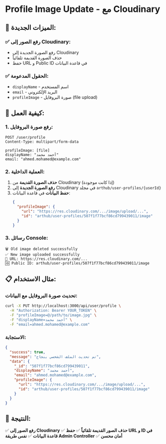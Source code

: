 # Profile Image Update - مع Cloudinary

## 🎯 **الميزات الجديدة:**

### ✅ **رفع الصور إلى Cloudinary:**
- رفع الصورة الجديدة إلى Cloudinary
- حذف الصورة القديمة تلقائياً
- حفظ URL و Public ID في قاعدة البيانات

### ✅ **الحقول المدعومة:**
- `displayName` - اسم المستخدم
- `email` - البريد الإلكتروني  
- `profileImage` - صورة البروفايل (file upload)

## 🔧 **كيفية العمل:**

### **1. رفع صورة البروفايل:**
```multipart/form-data
POST /user/profile
Content-Type: multipart/form-data

profileImage: [file]
displayName: "أحمد محمد"
email: "ahmed.mohamed@example.com"
```

### **2. العملية الداخلية:**
1. **حذف الصورة القديمة** من Cloudinary (إذا كانت موجودة)
2. **رفع الصورة الجديدة** إلى Cloudinary في مجلد `arthub/user-profiles/{userId}`
3. **حفظ البيانات** في قاعدة البيانات:
   ```json
   {
     "profileImage": {
       "url": "https://res.cloudinary.com/.../image/upload/...",
       "id": "arthub/user-profiles/507f1f77bcf86cd799439011/image"
     }
   }
   ```

### **3. رسائل Console:**
```
🗑️ Old image deleted successfully
✅ New image uploaded successfully
🔗 URL: https://res.cloudinary.com/...
🆔 Public ID: arthub/user-profiles/507f1f77bcf86cd799439011/image
```

## 📋 **مثال الاستخدام:**

### **تحديث صورة البروفايل مع البيانات:**
```bash
curl -X PUT http://localhost:3000/api/user/profile \
  -H "Authorization: Bearer YOUR_TOKEN" \
  -F "profileImage=@/path/to/image.jpg" \
  -F "displayName=أحمد محمد" \
  -F "email=ahmed.mohamed@example.com"
```

### **الاستجابة:**
```json
{
  "success": true,
  "message": "تم تحديث الملف الشخصي بنجاح",
  "data": {
    "_id": "507f1f77bcf86cd799439011",
    "displayName": "أحمد محمد",
    "email": "ahmed.mohamed@example.com",
    "profileImage": {
      "url": "https://res.cloudinary.com/.../image/upload/...",
      "id": "arthub/user-profiles/507f1f77bcf86cd799439011/image"
    }
  }
}
```

## 🚀 **النتيجة:**
✅ **رفع الصور إلى Cloudinary**
✅ **حذف الصور القديمة تلقائياً**
✅ **حفظ URL و ID في قاعدة البيانات**
✅ **نفس طريقة Admin Controller**
✅ **أمان محسن** 